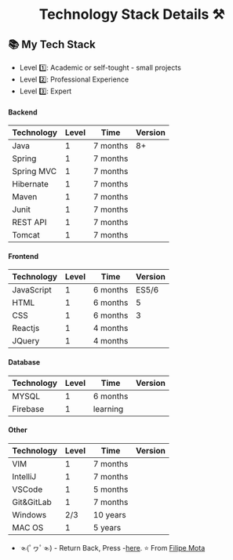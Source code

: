 <p align="center">
  <h1 align="center">  Technology Stack Details ⚒</h1>
</p>

## 📚 My Tech Stack 

- Level  1️⃣: Academic or self-tought - small projects
- Level  2️⃣: Professional Experience
- Level  3️⃣: Expert

#### Backend

| Technology | Level | Time     | Version |
|------------|-------|----------|---------|
| Java       | 1     | 7 months | 8+      |
| Spring     | 1     | 7 months |         |
| Spring MVC | 1     | 7 months |         |
| Hibernate  | 1     | 7 months |         |
| Maven      | 1     | 7 months |         |
| Junit      | 1     | 7 months |         |
| REST API   | 1     | 7 months |         |
| Tomcat     | 1     | 7 months |         |



#### Frontend

| Technology | Level | Time     | Version |
|------------|-------|----------|---------|
| JavaScript | 1     | 6 months | ES5/6   |
| HTML       | 1     | 6 months | 5       |
| CSS        | 1     | 6 months | 3       |
| Reactjs    | 1     | 4 months |         |
| JQuery     | 1     | 4 months |         |


#### Database

| Technology | Level | Time     | Version |
|------------|-------|----------|---------|
| MYSQL      | 1     | 6 months |         |
| Firebase   | 1     | learning |         |


#### Other

| Technology | Level | Time     | Version |
|------------|-------|----------|---------|
| VIM        | 1     | 7 months |         |
| IntelliJ   | 1     | 7 months |         |
| VSCode     | 1     | 5 months |         |
| Git&GitLab | 1     | 7 months |         |
| Windows    | 2/3   | 10 years |         |
| MAC OS     | 1     | 5 years  |         |

- ☜(ﾟヮﾟ☜) - Return Back, Press -[here](https://github.com/Dre457 "here").
⭐️ From [Filipe Mota](https://github.com/Dre457)
